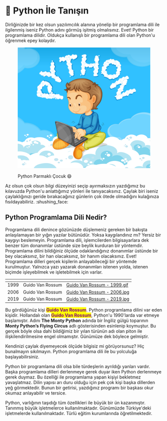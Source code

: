 # 🤝 Python İle Tanışın

Dirliğinizde bir kez olsun yazılımcılık alanına yönelip bir programlama dili ile ilgilenmiş iseniz Python adını görmüş işitmiş olmalısınız. Evet! Python bir programlama dilidir. Oldukça kullanışlı bir programlama dili olan Python'u öğrenmek epey kolaydır.

<figure><img src=".gitbook/assets/python_parmaklı_çocuk.jpg" alt=""><figcaption><p>Python Parmaklı Çocuk <span data-gb-custom-inline data-tag="emoji" data-code="1f604">😄</span></p></figcaption></figure>

Az olsun çok olsun bilgi düzeyinizi seçip ayırmaksızın yazdığımız bu kılavuzda Python'u anlattığımız yönleri ile tanıyacaksınız. Çaylak biri iseniz çaylaklığınızı geride bırakacağınız günlerin çok ötede olmadığını kulağınıza fısıldayabiliriz. :shushing\_face:

## Python Programlama Dili Nedir?

Programlama dili denince gözünüzde düşlemeniz gereken bir bakışta anlaşılamayan bir yığın yazılar bütünüdür. Yoksa kaygılandınız mı? Yersiz bir kaygıyı beslemeyin. Programlama dili, işlemcilerden bilgisayarlara dek benzer tüm donanımlar üstünde size beylik kurduran bir yöntemdir. Programlama dilini bildiğiniz ölçüde odaklandığınız donanımlar üstünde bir bey olacaksınız, bir han olacaksınız, bir hanım olacaksınız. Evet! Programlama dilleri gerçek kişilerin anlayabileceği bir yöntemde kurulmuştur. Yalnızca yazı yazarak donanımları istenen yolda, istenen biçimde işleyebilmek ve işletebilmek için varlar.

<table data-view="cards"><thead><tr><th></th><th></th><th data-hidden data-card-cover data-type="files"></th></tr></thead><tbody><tr><td>1999</td><td>Guido Van Rossum</td><td><a href=".gitbook/assets/Guido Van Rossum - 1999.gif">Guido Van Rossum - 1999.gif</a></td></tr><tr><td>2006</td><td>Guido Van Rossum</td><td><a href=".gitbook/assets/Guido Van Rossum - 2006.jpg">Guido Van Rossum - 2006.jpg</a></td></tr><tr><td>2019</td><td>Guido Van Rossum</td><td><a href=".gitbook/assets/Guido Van Rossum - 2019.jpg">Guido Van Rossum - 2019.jpg</a></td></tr></tbody></table>

Bu gördüğünüz kişi <mark style="color:purple;">**Guido Van Rossum**</mark>. Python programlama dilini var eden kişidir. Hollandalı olan <mark style="color:purple;">**Guido Van Rossum**</mark>, Python'u 1990'larda var etmeye başlamıştır. Adını **The Monty Python** adında bir İngiliz gülgü toparının **Monty Python’s Flying Circus** adlı gösterisinden esinlenip koymuştur. Bu gerçek böyle olsa dahi bildiğimiz bir yılan türünün adı olan piton ile ilişkilendirilmesine engel olmamıştır. Günümüze dek böylece gelmiştir.

Kendinizi çaylak diyemeyecek ölçüde bilgisiz mi görüyorsunuz? Hiç bunalmayın sıkılmayın. Python programlama dili ile bu yolculuğa başlayabilirsiniz.

Python bir programlama dili olsa bile türdeşlerin ayrıldığı yanları vardır. Başka programlama dilleri derlenmeye gerek duyar iken Python derlenmeye gerek duymaz. Bu özelliği ile programlama yapan kişiyi bekletmez yavaşlatmaz. Dilin yapısı arı duru olduğu için pek çok kişi başka dillerden yeğ görmektedir. Bunun bir getirisi, yazdığınız programı bir başkası okur okumaz anlayabilir ve tersice.

Python, varlığının taşıdığı tüm özellikleri ile büyük bir ün kazanmıştır. Tanınmış büyük işletmelerce kullanılmaktadır. Günümüzde Türkiye'deki işletmelerde kullanılmaktadır. Türlü eğitim kurumlarında öğretilmektedir.

